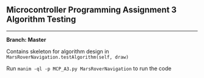 ## Microcontroller Programming Assignment 3 Algorithm Testing

---

**Branch: Master**

Contains skeleton for algorithm design in ```MarsRoverNavigation.testAlgorithm(self, draw)```

Run ```manim -ql -p MCP_A3.py MarsRoverNavigation``` to run the code